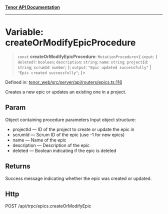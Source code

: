 [**Tenor API Documentation**](../../README.md)

***

# Variable: createOrModifyEpicProcedure

> `const` **createOrModifyEpicProcedure**: `MutationProcedure`\<\{ `input`: \{ `deleted?`: `boolean`; `description`: `string`; `name`: `string`; `projectId`: `string`; `scrumId`: `number`; \}; `output`: `"Epic updated successfully"` \| `"Epic created successfully"`; \}\>

Defined in: [tenor\_web/src/server/api/routers/epics.ts:116](https://github.com/Apantli/Tenor/blob/551fcec623199ab0ac9668d926e7d67c9012d18e/tenor_web/src/server/api/routers/epics.ts#L116)

Creates a new epic or updates an existing one in a project.

## Param

Object containing procedure parameters
Input object structure:
- projectId — ID of the project to create or update the epic in
- scrumId — Scrum ID of the epic (use -1 for new epics)
- name — Name of the epic
- description — Description of the epic
- deleted — Boolean indicating if the epic is deleted

## Returns

Success message indicating whether the epic was created or updated.

## Http

POST /api/trpc/epics.createOrModifyEpic
